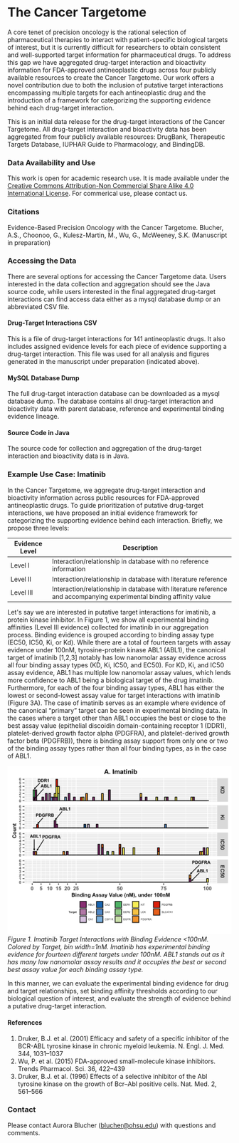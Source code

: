# The Cancer Targetome
A core tenet of precision oncology is the rational selection of pharmaceutical therapies 
to interact with patient-specific biological targets of interest, but it is currently 
difficult for researchers to obtain consistent and well-supported target information for 
pharmaceutical drugs. To address this gap we have aggregated drug-target interaction and 
bioactivity information for FDA-approved antineoplastic drugs across four publicly available 
resources to create the Cancer Targetome. Our work offers a novel contribution due to 
both the inclusion of putative target interactions encompassing multiple targets for each 
antineoplastic drug and the introduction of a framework for categorizing the supporting 
evidence behind each drug-target interaction.

This is an initial data release for the drug-target interactions of the Cancer Targetome. 
All drug-target interaction and bioactivity data has been aggregated from four 
publicly available resources: DrugBank, Therapeutic Targets Database, IUPHAR Guide to 
Pharmacology, and BindingDB. 

### Data Availability and Use
This work is open for academic research use. It is made available under the 
[Creative Commons Attribution-Non Commercial Share Alike 4.0 International License](https://creativecommons.org/licenses/by-nc/4.0/legalcode). For commerical use, please contact us.

### Citations
Evidence-Based Precision Oncology with the Cancer Targetome. Blucher, A.S., Choonoo, G., Kulesz-Martin, M., Wu, G., McWeeney, S.K. (Manuscript in preparation)

### Accessing the Data 
There are several options for accessing the Cancer Targetome data. Users interested in the data collection and aggregation
should see the Java source code, while users interested in the final aggregated drug-target interactions can find access data either as a mysql database dump or an abbreviated CSV file. 

#### Drug-Target Interactions CSV
This is a file of drug-target interactions for 141 antineoplastic drugs. It also includes assigned evidence levels for each
piece of evidence supporting a drug-target interaction.  This file was used for all analysis 
and figures generated in the manuscript under preparation (indicated above).
#### MySQL Database Dump
The full drug-target interaction database can be downloaded as a mysql database dump. The database contains all drug-target interaction and bioactivity data with parent database, reference and experimental binding evidence lineage. 
#### Source Code in Java
The source code for collection and aggregation of the drug-target interaction and bioactivity data is in Java. 


### Example Use Case: Imatinib
In the Cancer Targetome, we aggregate drug-target interaction and bioactivity information across 
public resources for FDA-approved antineoplastic drugs. To guide prioritization of putative drug-target interactions, 
we have proposed an initial evidence framework for categorizing the supporting evidence behind each interaction. 
Briefly, we propose three levels:

Evidence Level | Description
------------ | -------------
Level I | Interaction/relationship in database with no reference information
Level II | Interaction/relationship in database with literature reference
Level III | Interaction/relationship in database with literature reference and accompanying experimental binding affinity value

Let's say we are interested in putative target interactions for imatinib, a protein kinase inhibitor. In Figure 1, we show all experimental binding affinities (Level III evidence) collected for imatinib in our aggregation process. Binding evidence is grouped according to binding assay type (EC50, IC50, Ki, or Kd). While there are a total of fourteen targets with assay evidence under 100nM, tyrosine-protein kinase ABL1 (ABL1), the canonical target of imatinib [1,2,3] notably has low nanomolar assay evidence across all four binding assay types (KD, Ki, IC50, and EC50). For KD, Ki, and IC50 assay evidence, ABL1 has multiple low nanomolar assay values, which lends more confidence to ABL1 being a biological target of the drug imatinib. Furthermore, for each of the four binding assay types, ABL1 has either the lowest or second-lowest assay value for target interactions with imatinib (Figure 3A). The case of imatinib serves as an example where evidence of the canonical “primary” target can be seen in experimental binding data. In the cases where a target other than ABL1 occupies the best or close to the best assay value (epithelial discoidin domain-containing receptor 1 (DDR1), platelet-derived growth factor alpha (PDGFRA), and platelet-derived growth factor beta (PDGFRB)), there is binding assay support from only one or two of the binding assay types rather than all four binding types, as in the case of ABL1.

![Figure 1. Imatinib Target Interactions with Binding Evidence <100nM](Fig3A_Imatinib_Revisions.png "Figure 1. Imatinib Target Interactions with Binding Evidence <100nM.")*Figure 1. Imatinib Target Interactions with Binding Evidence <100nM. Colored by Target, bin width=1nM. Imatinib has experimental binding evidence for fourteen different targets under 100nM. ABL1 stands out as it has many low nanomolar assay results and it occupies the best or second best assay value for each binding assay type.*

In this manner, we can evaluate the experimental binding evidence for drug and target relationships, 
set binding affinity thresholds according to our biological question of interest, and evaluate
the strength of evidence behind a putative drug-target interaction. 
#### References
1. 	Druker, B.J. et al. (2001) Efficacy and safety of a specific inhibitor of the BCR-ABL tyrosine kinase in chronic myeloid leukemia. N. Engl. J. Med. 344, 1031–1037
2. 	Wu, P. et al. (2015) FDA-approved small-molecule kinase inhibitors. Trends Pharmacol. Sci. 36, 422–439
3. 	Druker, B.J. et al. (1996) Effects of a selective inhibitor of the Abl tyrosine kinase on the growth of Bcr–Abl positive cells. Nat. Med. 2, 561–566



### Contact
Please contact Aurora Blucher (blucher@ohsu.edu) with questions and comments. 
